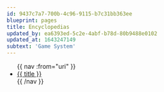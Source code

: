 ```yaml
---
id: 9437c7a7-700b-4c96-9115-b7c31bb363ee
blueprint: pages
title: Encyclopedias
updated_by: ea6393ed-5c2e-4abf-b78d-80b9488e0102
updated_at: 1643247149
subtext: 'Game System'
---
```

<ul>
  {{ nav :from="uri" }}
    <li>
      <a href="{{ url }}">{{ title }}</a>
    </li>
  {{ /nav }}
</ul>